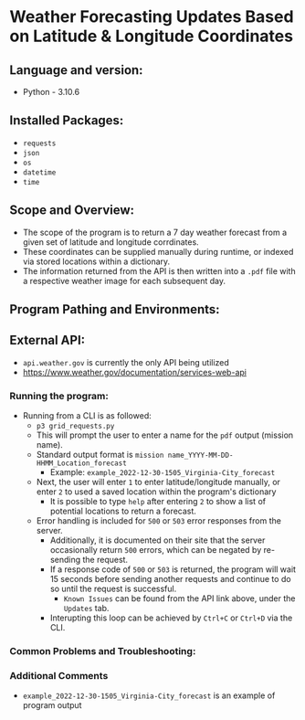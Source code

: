 # Weather Forecasting Updates Based on Latitude & Longitude Coordinates

## Language and version: 
* Python - 3.10.6

## Installed Packages:
* `requests`
* `json`
* `os`
* `datetime`
* `time`

## Scope and Overview:
* The scope of the program is to return a 7 day weather forecast from a given set of latitude and longitude corrdinates. 
* These coordinates can be supplied manually during runtime, or indexed via stored locations within a dictionary.
* The information returned from the API is then written into a `.pdf` file with a
respective weather image for each subsequent day.

## Program Pathing and Environments:

## External API:
* `api.weather.gov` is currently the only API being utilized  
* https://www.weather.gov/documentation/services-web-api
### Running the program:
* Running from a CLI is as followed:
    * `p3 grid_requests.py`
    * This will prompt the user to enter a name for the `pdf` output (mission name).
    * Standard output format is `mission name_YYYY-MM-DD-HHMM_Location_forecast`
        * Example: `example_2022-12-30-1505_Virginia-City_forecast`
    * Next, the user will enter `1` to enter latitude/longitude manually, or enter `2` to used a saved location within the program's dictionary
        * It is possible to type `help` after entering `2` to show a list of potential locations to return a forecast.
    * Error handling is included for `500` or `503` error responses from the server.
        * Additionally, it is documented on their site that the server occasionally return `500` errors, which can be negated by re-sending the request.
        * If a response code of `500` or `503` is returned, the program will wait 15 seconds before sending another requests and continue to do so until the request is successful.
            * `Known Issues` can be found from the API link above, under the `Updates` tab.
        * Interupting this loop can be achieved by `Ctrl+C` or `Ctrl+D` via the CLI.

### Common Problems and Troubleshooting:

### Additional Comments
* `example_2022-12-30-1505_Virginia-City_forecast` is an example of program output